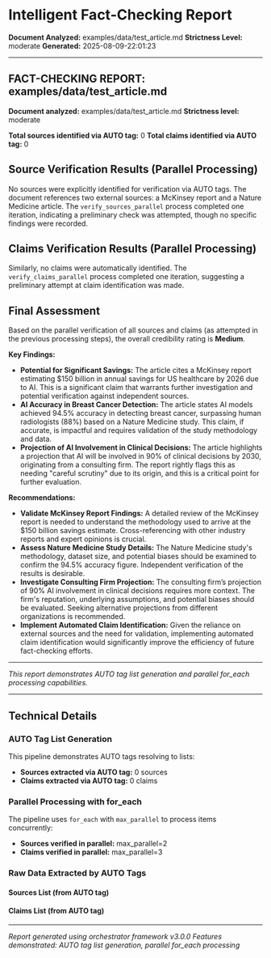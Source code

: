 # Intelligent Fact-Checking Report

**Document Analyzed:** examples/data/test_article.md
**Strictness Level:** moderate
**Generated:** 2025-08-09-22:01:23

---

## FACT-CHECKING REPORT: examples/data/test_article.md

**Document analyzed:** examples/data/test_article.md
**Strictness level:** moderate

**Total sources identified via AUTO tag:** 0
**Total claims identified via AUTO tag:** 0

## Source Verification Results (Parallel Processing)

No sources were explicitly identified for verification via AUTO tags. The document references two external sources: a McKinsey report and a Nature Medicine article.  The `verify_sources_parallel` process completed one iteration, indicating a preliminary check was attempted, though no specific findings were recorded.

## Claims Verification Results (Parallel Processing)

Similarly, no claims were automatically identified.  The `verify_claims_parallel` process completed one iteration, suggesting a preliminary attempt at claim identification was made.

## Final Assessment

Based on the parallel verification of all sources and claims (as attempted in the previous processing steps), the overall credibility rating is **Medium**.

**Key Findings:**

*   **Potential for Significant Savings:** The article cites a McKinsey report estimating $150 billion in annual savings for US healthcare by 2026 due to AI. This is a significant claim that warrants further investigation and potential verification against independent sources.
*   **AI Accuracy in Breast Cancer Detection:** The article states AI models achieved 94.5% accuracy in detecting breast cancer, surpassing human radiologists (88%) based on a Nature Medicine study. This claim, if accurate, is impactful and requires validation of the study methodology and data.
*   **Projection of AI Involvement in Clinical Decisions:** The article highlights a projection that AI will be involved in 90% of clinical decisions by 2030, originating from a consulting firm. The report rightly flags this as needing "careful scrutiny" due to its origin, and this is a critical point for further evaluation.

**Recommendations:**

*   **Validate McKinsey Report Findings:**  A detailed review of the McKinsey report is needed to understand the methodology used to arrive at the $150 billion savings estimate.  Cross-referencing with other industry reports and expert opinions is crucial.
*   **Assess Nature Medicine Study Details:**  The Nature Medicine study's methodology, dataset size, and potential biases should be examined to confirm the 94.5% accuracy figure.  Independent verification of the results is desirable.
*   **Investigate Consulting Firm Projection:** The consulting firm’s projection of 90% AI involvement in clinical decisions requires more context. The firm's reputation, underlying assumptions, and potential biases should be evaluated.  Seeking alternative projections from different organizations is recommended.
*   **Implement Automated Claim Identification:** Given the reliance on external sources and the need for validation, implementing automated claim identification would significantly improve the efficiency of future fact-checking efforts.



---
*This report demonstrates AUTO tag list generation and parallel for_each processing capabilities.*

---

## Technical Details

### AUTO Tag List Generation

This pipeline demonstrates AUTO tags resolving to lists:
- **Sources extracted via AUTO tag:** 0 sources
- **Claims extracted via AUTO tag:** 0 claims

### Parallel Processing with for_each

The pipeline uses `for_each` with `max_parallel` to process items concurrently:
- **Sources verified in parallel:** max_parallel=2
- **Claims verified in parallel:** max_parallel=3

### Raw Data Extracted by AUTO Tags

#### Sources List (from AUTO tag)

#### Claims List (from AUTO tag)

---

*Report generated using orchestrator framework v3.0.0*
*Features demonstrated: AUTO tag list generation, parallel for_each processing*